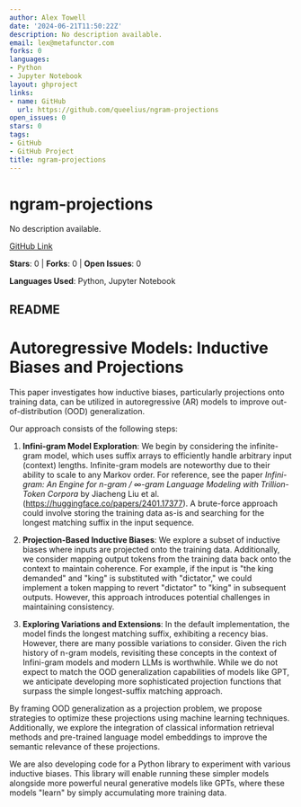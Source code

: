 ```yaml
---
author: Alex Towell
date: '2024-06-21T11:50:22Z'
description: No description available.
email: lex@metafunctor.com
forks: 0
languages:
- Python
- Jupyter Notebook
layout: ghproject
links:
- name: GitHub
  url: https://github.com/queelius/ngram-projections
open_issues: 0
stars: 0
tags:
- GitHub
- GitHub Project
title: ngram-projections
---
```


# ngram-projections
No description available.

[GitHub Link](https://github.com/queelius/ngram-projections)

**Stars**: 0 | **Forks**: 0 | **Open Issues**: 0

**Languages Used**: Python, Jupyter Notebook

## README
# Autoregressive Models: Inductive Biases and Projections

This paper investigates how inductive biases, particularly projections onto training data, can be utilized in autoregressive (AR) models to improve out-of-distribution (OOD) generalization.

Our approach consists of the following steps:

1. **Infini-gram Model Exploration**: We begin by considering the infinite-gram model, which uses suffix arrays to efficiently handle arbitrary input (context) lengths. Infinite-gram models are noteworthy due to their ability to scale to any Markov order. For reference, see the paper *Infini-gram: An Engine for n-gram / ∞-gram Language Modeling with Trillion-Token Corpora* by Jiacheng Liu et al. (https://huggingface.co/papers/2401.17377). A brute-force approach could involve storing the training data as-is and searching for the longest matching suffix in the input sequence.

2. **Projection-Based Inductive Biases**: We explore a subset of inductive biases where inputs are projected onto the training data. Additionally, we consider mapping output tokens from the training data back onto the context to maintain coherence. For example, if the input is "the king demanded" and "king" is substituted with "dictator," we could implement a token mapping to revert "dictator" to "king" in subsequent outputs. However, this approach introduces potential challenges in maintaining consistency.

3. **Exploring Variations and Extensions**: In the default implementation, the model finds the longest matching suffix, exhibiting a recency bias. However, there are many possible variations to consider. Given the rich history of n-gram models, revisiting these concepts in the context of Infini-gram models and modern LLMs is worthwhile. While we do not expect to match the OOD generalization capabilities of models like GPT, we anticipate developing more sophisticated projection functions that surpass the simple longest-suffix matching approach.

By framing OOD generalization as a projection problem, we propose strategies to optimize these projections using machine learning techniques. Additionally, we explore the integration of classical information retrieval methods and pre-trained language model embeddings to improve the semantic relevance of these projections.

We are also developing code for a Python library to experiment with various inductive biases. This library will enable running these simpler models alongside more powerful neural generative models like GPTs, where these models "learn" by simply accumulating more training data.
